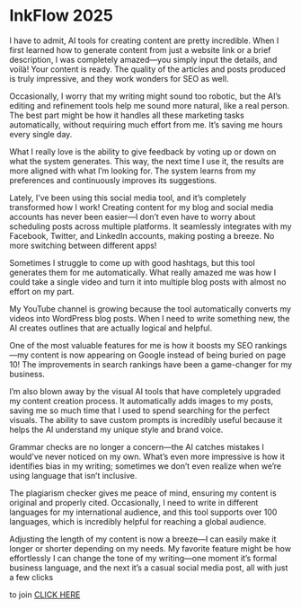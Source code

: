 # InkFlow 2025

I have to admit, AI tools for creating content are pretty incredible. When I first learned how to generate content from just a website link or a brief description, I was completely amazed—you simply input the details, and voilà! Your content is ready. The quality of the articles and posts produced is truly impressive, and they work wonders for SEO as well.

Occasionally, I worry that my writing might sound too robotic, but the AI’s editing and refinement tools help me sound more natural, like a real person. The best part might be how it handles all these marketing tasks automatically, without requiring much effort from me. It’s saving me hours every single day.

What I really love is the ability to give feedback by voting up or down on what the system generates. This way, the next time I use it, the results are more aligned with what I’m looking for. The system learns from my preferences and continuously improves its suggestions.

Lately, I’ve been using this social media tool, and it’s completely transformed how I work! Creating content for my blog and social media accounts has never been easier—I don’t even have to worry about scheduling posts across multiple platforms. It seamlessly integrates with my Facebook, Twitter, and LinkedIn accounts, making posting a breeze. No more switching between different apps!

Sometimes I struggle to come up with good hashtags, but this tool generates them for me automatically. What really amazed me was how I could take a single video and turn it into multiple blog posts with almost no effort on my part.

My YouTube channel is growing because the tool automatically converts my videos into WordPress blog posts. When I need to write something new, the AI creates outlines that are actually logical and helpful.

One of the most valuable features for me is how it boosts my SEO rankings—my content is now appearing on Google instead of being buried on page 10! The improvements in search rankings have been a game-changer for my business.

I’m also blown away by the visual AI tools that have completely upgraded my content creation process. It automatically adds images to my posts, saving me so much time that I used to spend searching for the perfect visuals. The ability to save custom prompts is incredibly useful because it helps the AI understand my unique style and brand voice.

Grammar checks are no longer a concern—the AI catches mistakes I would’ve never noticed on my own. What’s even more impressive is how it identifies bias in my writing; sometimes we don’t even realize when we’re using language that isn’t inclusive.

The plagiarism checker gives me peace of mind, ensuring my content is original and properly cited. Occasionally, I need to write in different languages for my international audience, and this tool supports over 100 languages, which is incredibly helpful for reaching a global audience.

Adjusting the length of my content is now a breeze—I can easily make it longer or shorter depending on my needs. My favorite feature might be how effortlessly I can change the tone of my writing—one moment it’s formal business language, and the next it’s a casual social media post, all with just a few clicks

to join [CLICK HERE](https://sites.google.com/view/ai-software-001/accueil)
